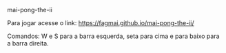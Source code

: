 mai-pong-the-ii

Para jogar acesse o link: https://fagmai.github.io/mai-pong-the-ii/

Comandos: W e S para a barra esquerda, seta para cima e para baixo para a barra direita.
